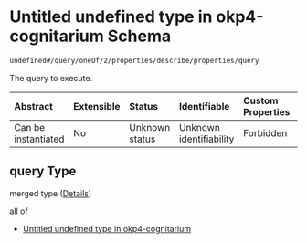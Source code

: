 # Untitled undefined type in okp4-cognitarium Schema

```txt
undefined#/query/oneOf/2/properties/describe/properties/query
```

The query to execute.

| Abstract            | Extensible | Status         | Identifiable            | Custom Properties | Additional Properties | Access Restrictions | Defined In                                                                     |
| :------------------ | :--------- | :------------- | :---------------------- | :---------------- | :-------------------- | :------------------ | :----------------------------------------------------------------------------- |
| Can be instantiated | No         | Unknown status | Unknown identifiability | Forbidden         | Allowed               | none                | [okp4-cognitarium.json\*](schema/okp4-cognitarium.json "open original schema") |

## query Type

merged type ([Details](okp4-cognitarium-querymsg-oneof-describe-properties-describe-properties-query.md))

all of

*   [Untitled undefined type in okp4-cognitarium](okp4-cognitarium-querymsg-oneof-describe-properties-describe-properties-query-allof-0.md "check type definition")
